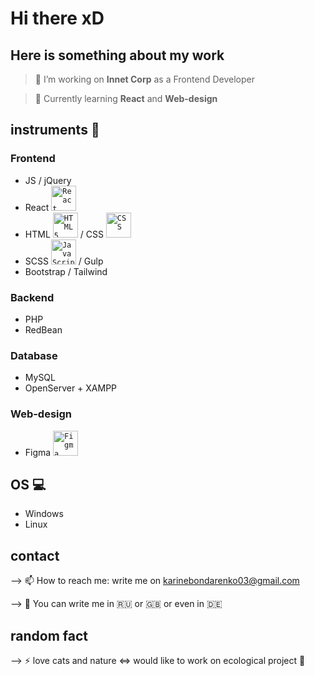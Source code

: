 # Hi there xD

## Here is something about my work

>🔭 I’m working on **Innet Corp** as a Frontend Developer

> 🌱 Currently learning **React** and **Web-design**


## instruments :construction:
<!-- [![Top Langs](https://github-readme-stats.vercel.app/api/top-langs/?username=LivingTribunal18&layout=compact)](https://github.com/anuraghazra/github-readme-stats)
 -->
### Frontend
- JS / jQuery
- React <code><img alt="React" width="40px" src="https://cdn.worldvectorlogo.com/logos/react.svg" /></code>
- HTML <code><img alt="HTML5" width="40px" src="https://image.flaticon.com/icons/svg/226/226269.svg" /></code> / CSS <code><img alt="CSS" width="40px" src="https://image.flaticon.com/icons/svg/732/732190.svg" /></code>
- SCSS <code><img alt="JavaScript" width="40px" src="https://cdn.worldvectorlogo.com/logos/javascript.svg" /></code> / Gulp
- Bootstrap / Tailwind

### Backend
- PHP 
- RedBean

### Database
- MySQL 
- OpenServer + XAMPP 

### Web-design
- Figma <code><img alt="Figma" width="40px" height="40px" src="https://cdn.worldvectorlogo.com/logos/figma-1.svg" /></code>


## OS :computer:
- Windows
- Linux


## contact
--> 📫 How to reach me: write me on karinebondarenko03@gmail.com

--> :round_pushpin: You can write me in  :ru:  or  :gb:  or  even in  :de:


## random fact
--> ⚡ love cats and nature <=> would like to work on ecological project :evergreen_tree:

